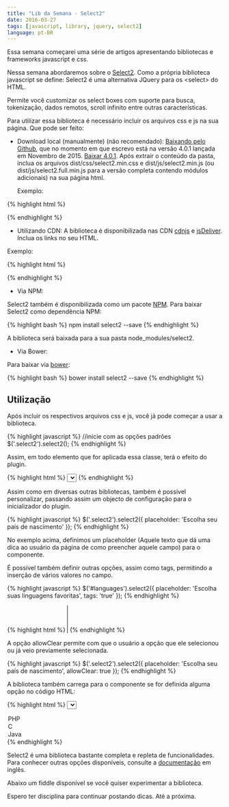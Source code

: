 ```yaml
---
title: "Lib da Semana - Select2"
date: 2016-03-27
tags: [javascript, library, jquery, select2]
language: pt-BR
---
```


Essa semana começarei uma série de artigos apresentando bibliotecas e frameworks
javascript e css.

Nessa semana abordaremos sobre o [Select2](https://select2.github.io/). Como a
própria biblioteca javascript se define: Select2 é uma alternativa JQuery para
os &lt;select&gt; do HTML.

Permite você customizar os select boxes com suporte para busca, tokenização,
dados remotos, scroll infinito entre outras características.

Para utilizar essa biblioteca é necessário incluir os arquivos css e js na sua
página. Que pode ser feito:

* Download local (manualmente) (não recomendado):
[Baixando pelo Github](https://github.com/select2/select2/releases), que no
momento em que escrevo está na versão 4.0.1 lançada em Novembro de 2015.
[Baixar 4.0.1](https://github.com/select2/select2/archive/4.0.1.tar.gz). Após
extrair o conteúdo da pasta, inclua os arquivos dist/css/select2.min.css e
dist/js/select2.min.js (ou dist/js/select2.full.min.js para a versão completa
contendo módulos adicionais) na sua página html.

  Exemplo:

{% highlight html %}
<link href="path/to/select2.min.css" rel="stylesheet" />
<script src="path/to/select2.min.js"></script>
{% endhighlight %}

* Utilizando CDN: A biblioteca é disponibilizada nas CDN
[cdnjs](https://cdnjs.com/libraries/select2) e
[jsDeliver](http://www.jsdelivr.com/projects/select2). Inclua os links no seu
HTML.

Exemplo:

{% highlight html %}
<link href="https://cdnjs.cloudflare.com/ajax/libs/select2/4.0.1/css/select2.min.css" rel="stylesheet" />
<script src="http://cdnjs.cloudflare.com/ajax/libs/select2/4.0.1/js/select2.min.js"></script>
{% endhighlight %}

* Via NPM:

Select2 também é disponibilizada como um pacote [NPM](https://www.npmjs.com/).
Para baixar Select2 como dependência NPM:

{% highlight bash %}
npm install select2 --save
{% endhighlight %}

  A biblioteca será baixada para a sua pasta node_modules/select2.

* Via Bower:

Para baixar via [bower](http://bower.io):

{% highlight bash %}
bower install select2 --save
{% endhighlight %}


## Utilização

Após incluir os respectivos arquivos css e js, você já pode começar a usar a
biblioteca.

{% highlight javascript %}
//inicie com as opções padrões
$('.select2').select2();
{% endhighlight %}

Assim, em todo elemento que for aplicada essa classe, terá o efeito do plugin.

{% highlight html %}
<select class="select2"></select>
{% endhighlight %}

Assim como em diversas outras bibliotecas, também é possivel personalizar, passando
assim um objecto de configuração para o inicializador do plugin.

{% highlight javascript %}
$('.select2').select2({
  placeholder: 'Escolha seu país de nascimento'
});
{% endhighlight %}

No exemplo acima, definimos um placeholder (Aquele texto que dá uma dica ao usuário
da página de como preencher aquele campo) para o componente.

É possível também definir outras opções, assim como tags, permitindo a inserção de
vários valores no campo.

{% highlight javascript %}
$('#languages').select2({
  placeholder: 'Escolha suas linguagens favoritas',
  tags: 'true'
});
{% endhighlight %}

{% highlight html %}
<select class="languages" multiple></select>
{% endhighlight %}

A opção allowClear permite com que o usuário a opção que ele selecionou ou já veio
previamente selecionada.

{% highlight javascript %}
$('.select2').select2({
  placeholder: 'Escolha seu país de nascimento',
  allowClear: true
});
{% endhighlight %}

A biblioteca também carrega para o componente se for definida alguma opção no código
HTML:

{% highlight html %}
<select class="select2">
  <option value="php" selected>PHP</option>
  <option value="c">C</option>
  <option value="java">Java</option>
</select>
{% endhighlight %}

Select2 é uma biblioteca bastante completa e repleta de funcionalidades. Para conhecer
outras opções disponíveis, consulte a [documentação](https://select2.github.io) em inglês.

Abaixo um fiddle disponível se você quiser experimentar a biblioteca.

<script async src="https://jsfiddle.net/gq327ed4/2/embed/"></script>

Espero ter disciplina para continuar postando dicas. Até a próxima.
